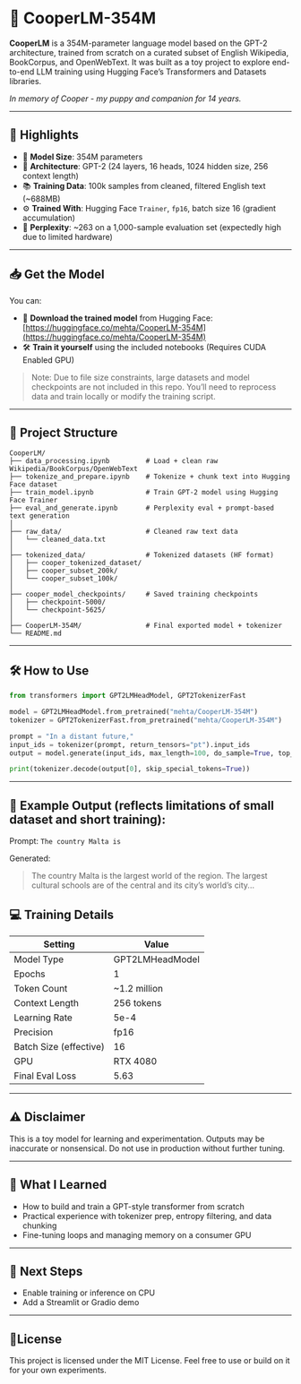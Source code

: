 # 🧠 CooperLM-354M

**CooperLM** is a 354M-parameter language model based on the GPT-2 architecture, trained from scratch on a curated subset of English Wikipedia, BookCorpus, and OpenWebText. It was built as a toy project to explore end-to-end LLM training using Hugging Face’s Transformers and Datasets libraries. 

*In memory of Cooper - my puppy and companion for 14 years.*

---

## 📌 Highlights

- 🔢 **Model Size**: 354M parameters
- 🧱 **Architecture**: GPT-2 (24 layers, 16 heads, 1024 hidden size, 256 context length)
- 📚 **Training Data**: 100k samples from cleaned, filtered English text (~688MB)
- ⚙️ **Trained With**: Hugging Face `Trainer`, `fp16`, batch size 16 (gradient accumulation)
- 🧪 **Perplexity**: ~263 on a 1,000-sample evaluation set (expectedly high due to limited hardware)

---

## 📥 Get the Model

You can:
- 🔗 **Download the trained model** from Hugging Face:
  [https://huggingface.co/mehta/CooperLM-354M](https://huggingface.co/mehta/CooperLM-354M)
- 🛠️ **Train it yourself** using the included notebooks (Requires CUDA Enabled GPU)

> Note: Due to file size constraints, large datasets and model checkpoints are not included in this repo. You’ll need to reprocess data and train locally or modify the training script.

---

## 📂 Project Structure

```
CooperLM/
├── data_processing.ipynb         # Load + clean raw Wikipedia/BookCorpus/OpenWebText
├── tokenize_and_prepare.ipynb    # Tokenize + chunk text into Hugging Face dataset
├── train_model.ipynb             # Train GPT-2 model using Hugging Face Trainer
├── eval_and_generate.ipynb       # Perplexity eval + prompt-based text generation
│
├── raw_data/                     # Cleaned raw text data
│   └── cleaned_data.txt
│
├── tokenized_data/               # Tokenized datasets (HF format)
│   ├── cooper_tokenized_dataset/
│   ├── cooper_subset_200k/
│   └── cooper_subset_100k/
│
├── cooper_model_checkpoints/     # Saved training checkpoints
│   ├── checkpoint-5000/
│   └── checkpoint-5625/
│
├── CooperLM-354M/                # Final exported model + tokenizer
└── README.md
```

---

## 🛠️ How to Use

```python
from transformers import GPT2LMHeadModel, GPT2TokenizerFast

model = GPT2LMHeadModel.from_pretrained("mehta/CooperLM-354M")
tokenizer = GPT2TokenizerFast.from_pretrained("mehta/CooperLM-354M")

prompt = "In a distant future,"
input_ids = tokenizer(prompt, return_tensors="pt").input_ids
output = model.generate(input_ids, max_length=100, do_sample=True, top_p=0.95, temperature=0.9)

print(tokenizer.decode(output[0], skip_special_tokens=True))
```

---

## 🧪 Example Output (reflects limitations of small dataset and short training):
Prompt: `The country Malta is`

Generated:
> The country Malta is the largest world of the region. The largest cultural schools are of the central and its city’s world’s city...

## 💻 Training Details
| Setting                | Value           |
| ---------------------- | --------------- |
| Model Type             | GPT2LMHeadModel |
| Epochs                 | 1               |
| Token Count            | \~1.2 million   |
| Context Length         | 256 tokens      |
| Learning Rate          | 5e-4            |
| Precision              | fp16            |
| Batch Size (effective) | 16              |
| GPU                    | RTX 4080        |
| Final Eval Loss        | 5.63            |

---

## ⚠️ Disclaimer
This is a toy model for learning and experimentation. Outputs may be inaccurate or nonsensical. Do not use in production without further tuning.

---

## 🚀 What I Learned

- How to build and train a GPT-style transformer from scratch
- Practical experience with tokenizer prep, entropy filtering, and data chunking
- Fine-tuning loops and managing memory on a consumer GPU

---
## 🔭 Next Steps

- Enable training or inference on CPU
- Add a Streamlit or Gradio demo

---

## 📝License
This project is licensed under the MIT License. Feel free to use or build on it for your own experiments.

